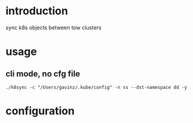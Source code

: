 
# introduction
sync k8s objects between tow clusters

# usage
## cli mode, no cfg file
```
./k8sync -c "/Users/gavinz/.kube/config" -n ss --dst-namespace dd -y
```

# configuration

